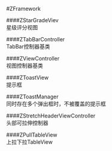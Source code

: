 #ZFramework

####ZStarGradeViev		
星级评分视图<br />

####ZTabBarController	
TabBar控制器基类<br />

####ZViewController		
视图控制器基类<br />

####ZToastView			
提示框<br />

####ZToastManager			
同时存在多个弹出框时，不被覆盖的提示框<br />

####ZStretchHeaderViewController  
头部可拉伸控制器<br />

####ZPullTableView		
上拉下拉TableView<br />
